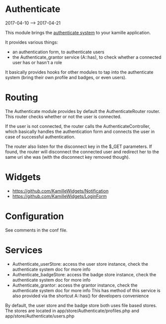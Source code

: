 Authenticate
================
2017-04-10 --> 2017-04-21




This module brings the [authenticate system](https://github.com/lingtalfi/Authenticate) to your kamille application.


It provides various things:

- an authentication form, to authenticate users 
- the Authenticate_grantor service (A::has), to check whether a connected user has or hasn't a role



It basically provides hooks for other modules to tap into the authenticate system (bring their own profile and badges,
or even users).



Routing
==============
The Authenticate module provides by default the AuthenticateRouter router.
This router checks whether or not the user is connected.

If the user is not connected, the router calls the AuthenticateController, which basically
handles the authentication form and connects the user in case of successful authentication.


The router also listen for the disconnect key in the $_GET parameters.
If found, the router will disconnect the connected user and redirect her to the same uri she was (with the disconnect
key removed though).




Widgets
===========
- https://github.com/KamilleWidgets/Notification
- https://github.com/KamilleWidgets/LoginForm


Configuration
================

See comments in the conf file.






Services
================
- Authenticate_userStore: access the user store instance, check the authenticate system doc for more info
- Authenticate_badgeStore: access the badge store instance, check the authenticate system doc for more info
- Authenticate_grantor: access the grantor instance, check the authenticate system doc for more info
                    This has method of this service is also provided via the shortcut A::has() for developers convenience


By default, the user store and the badge store both uses file based stores.
The stores are located in app/store/Authenticate/profiles.php and app/store/Authenticate/users.php 